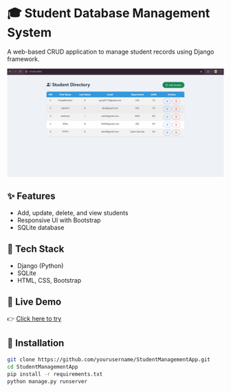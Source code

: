 # 🎓 Student Database Management System

A web-based CRUD application to manage student records using Django framework.

![App Preview](Screenshot%202025-07-26%20182624.png "Student Dashboard Screenshot")

## ✨ Features
- Add, update, delete, and view students
- Responsive UI with Bootstrap
- SQLite database

## 🔧 Tech Stack
- Django (Python)
- SQLite
- HTML, CSS, Bootstrap

## 🚀 Live Demo
👉 [Click here to try](https://yourlink.com)




## 📁 Installation
```bash
git clone https://github.com/yourusername/StudentManagementApp.git
cd StudentManagementApp
pip install -r requirements.txt
python manage.py runserver
